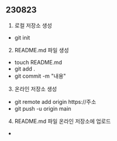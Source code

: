 ## 230823 ##

1. 로컬 저장소 생성
 - git init
2. README.md 파일 생성
 - touch README.md
 - git add .
 - git commit -m "내용"

3. 온라인 저장소 생성
 - git remote add origin https://주소
 - git push -u origin main

4. README.md 파일 온라인 저장소에 업로드
 - 